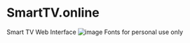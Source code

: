 # SmartTV.online
Smart TV Web Interface
![image](https://user-images.githubusercontent.com/83350146/158640638-08d9ae73-fa12-40a7-8f98-05f5122aa646.png)
Fonts for personal use only
